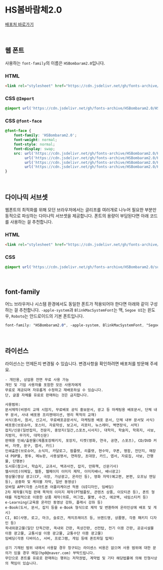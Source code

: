 # HS봄바람체2.0

[배포처 바로가기](https://blog.naver.com/hp0/221074080319)

&nbsp;

## 웹 폰트

사용하는 `font-family`의 이름은 `HSBombaram2.0`입니다.

### HTML

```html
<link rel="stylesheet" href="https://cdn.jsdelivr.net/gh/fonts-archive/HSBombaram2.0/HSBombaram2.0.css" type="text/css"/>
```

### CSS `@Import`

```css
@import url('https://cdn.jsdelivr.net/gh/fonts-archive/HSBombaram2.0/HSBombaram2.0.css');
```

### CSS `@font-face`

```css
@font-face {
    font-family: 'HSBombaram2.0';
    font-weight: normal;
    font-style: normal;
    font-display: swap;
    src: url('https://cdn.jsdelivr.net/gh/fonts-archive/HSBombaram2.0/HSBombaram2.0.woff2') format('woff2'),
         url('https://cdn.jsdelivr.net/gh/fonts-archive/HSBombaram2.0/HSBombaram2.0.woff') format('woff'),
         url('https://cdn.jsdelivr.net/gh/fonts-archive/HSBombaram2.0/HSBombaram2.0.otf') format('opentype'),
         url('https://cdn.jsdelivr.net/gh/fonts-archive/HSBombaram2.0/HSBombaram2.0.ttf') format('truetype');
}
```

&nbsp;

## 다이나믹 서브셋

웹폰트의 최적화를 위해 모던 브라우저에서는 글리프를 여러개로 나누어 필요한 부분만 동적으로 파싱하는 다이나믹 서브셋을 제공합니다. 폰트의 용량이 부담된다면 아래 코드를 사용하는 걸 추천합니다.

### HTML

```html
<link rel="stylesheet" href="https://cdn.jsdelivr.net/gh/fonts-archive/HSBombaram2.0/subsets/HSBombaram2.0-dynamic-subset.css" type="text/css"/>
```

### CSS

```css
@import url('https://cdn.jsdelivr.net/gh/fonts-archive/HSBombaram2.0/subsets/HSBombaram2.0-dynamic-subset.css');
```

&nbsp;

## font-family

어느 브라우저나 시스템 환경에서도 동일한 폰트가 적용되어야 한다면 아래와 같이 구성하는 걸 추천합니다. `-apple-system`과 `BlinkMacSystemFont`는 맥, `Segoe UI`는 윈도우, `Roboto`는 안드로이드의 기본 폰트입니다.


```css
font-family: "HSBombaram2.0", -apple-system, BlinkMacSystemFont, "Segoe UI", Roboto, Oxygen, Ubuntu, Cantarell, "Open Sans", "Helvetica Neue", sans-serif;
```

&nbsp;

## 라이선스

라이선스는 언제든지 변경될 수 있습니다. 변경사항을 확인하려면 배포처를 방문해 주세요.

```
- 개인용, 상업용 전면 무료 사용 가능 
개인 및 기업 사용자를 포함한 모든 사용자에게 
무료로 제공되며 자유롭게 수정하고 재배포하실 수 있습니다. 
단, 글꼴 자체를 유료로 판매하는 것은 금지합니다. 
 
사용범위: 
문서제작(비영리 교재 시험지, 무료배포 공익 홍보문서, 광고 등 마케팅용 배포문서, 단체 내부 문서, 사내 배포용 프리젠테이션, 영리 목적의 교재) 
서식(증서, 원서, 신고서, 무료배포공문서식, 마케팅용 배포 문서, 단체 내부 문서및 서식) 
배포용(브로슈어, 포스터, 자료작성, 보고서, 리포터, 뉴스레터, 벽면장식, 서적) 
잡지/신문(일반잡지, 전문지, 중앙지(일간,스포츠,시사지), 대학지, 학술지, 학회지, 사보, 지방지, 무가지, 대학신문) 
판매용 인쇄/출판물(제품포장패키지, 포장지, 티켓(영화, 연극, 공연, 스포츠), CD/DVD 커버, 자켓, 문구, 엽서, 카드) 
인쇄출판(브로슈어, 소식지, 카달로그, 팜플렛, 리플렛, 현수막, 쿠폰, 명함, 전단지, 매장 내 POP물, 봉투, 메뉴판, 사용설명서, 연하장, 초대장, 카드, 엽서, 자료집, 사보, 간행물, 단행본) 
도서류(참고서, 학습지, 교과서, 백과사전, 잡지, 만화책, 신문기사) 
웹사이트(이메일, 웹툰, 웹페이지 이미지 제작, 이미지배너, 배너광고) 
영상물(영상 광고(CF, 극장, 가상광고, 온라인 등), 영화 자막(예고편, 본편, 오프닝 엔딩 등), 공중파 및 케이블 자막, 일반 동영상) 
모바일 APP(각종 스마트폰 어플리케이션 적용 (UI디자인, 임베딩) 
2차 제작물(직접 판매 목적의 이미지 제작(PT템플릿, 콘텐츠 상품, 이모티콘 등), 폰트 형태를 직접적으로 이용한 상품 제작(의류, 머그컵, 물병, 수건, 에코백, 네임스티커 등) 
e-Learning(교육용 온라인 동영상 강좌, 플래시 강좌 등) 
e-Book(도서, 문서, 잡지 등을 e-Book 형식으로 제작 및 변환하여 온라인상에 배포 및 게시) 
CI, BI(사명, 로고, 마크, 슬로건, 캐치프레이즈 등, 브랜드명, 상품명, 각종 패키지 디자인 등) 
옥내외광고물(일단 단독간판, 옥내외 간판, 옥상간판, 선전탑, 전기 이용 간판, 공공시설물 이용 광고물, 교통시설 이용 광고물, 교통수단 이용 광고물) 
임베딩(각종 디바이스, 서버, 프로그램, 게임 등에 폰트파일 탑재) 
 
상기 기재된 범위 내에서 사용할 경우 청구되는 라이센스 비용은 없으며 사용 범위에 대한 문의가 있을 경우 메일(hp0@naver.com) 부탁드립니다. 
무단으로 폰트를 유료로 판매하는 행위는 저작권법, 계약법 및 기타 해당법률에 의해 민형사상의 책임이 있습니다.
```
